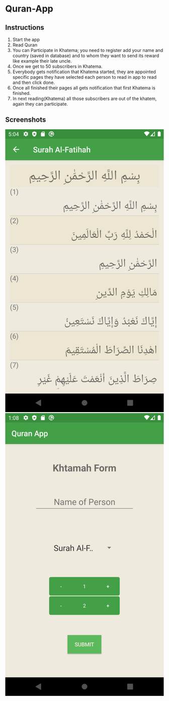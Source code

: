 # Quran-App

## Instructions
1. Start the app 
2. Read Quran
3. You can Participate in Khatema; you need to register add your name and country (saved in database) and to whom they want to send its reward like example their late uncle. 
4. Once we get to 50 subscribers in Khatema.
5. Everybody gets notification that Khatema started, they are appointed specific pages they have selected each person to read in app to read and then click done.
6. Once all finished their pages all gets notification that first Khatema is finished.
7. In next reading(Khatema) all those subscribers are out of the khatem, again they can participate.

## Screenshots
![Screenshot 1](/Screenshot1.png)
![Screenshot 2](/Screenshot2.png)
